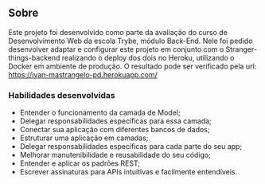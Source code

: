 ## Sobre

Este projeto foi desenvolvido como parte da avaliação do curso de Desenvolvimento Web da escola Trybe, módulo Back-End. Nele foi pedido desenvolver adaptar e configurar este projeto em conjunto com o Stranger-things-backend realizando o deploy dos dois no Heroku, utilizando o Docker em ambiente de produção. O resultado pode ser verificado pela url: https://ivan-mastrangelo-pd.herokuapp.com/

### Habilidades desenvolvidas

- Entender o funcionamento da camada de Model;
- Delegar responsabilidades específicas para essa camada;
- Conectar sua aplicação com diferentes bancos de dados;
- Estruturar uma aplicação em camadas;
- Delegar responsabilidades específicas para cada parte do seu app;
- Melhorar manutenibilidade e reusabilidade do seu código;
- Entender e aplicar os padrões REST;
- Escrever assinaturas para APIs intuitivas e facilmente entendíveis.
